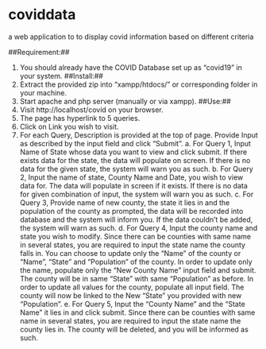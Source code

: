 # coviddata

a web application to to display covid information based on different criteria

##Requirement:##

1. You should already have the COVID Database set up as “covid19” in your system.
##Install:##
1. Extract the provided zip into “xampp/htdocs/” or corresponding folder in your machine.
2. Start apache and php server (manually or via xampp).
##Use:##
1. Visit http://localhost/covid on your browser.
2. The page has hyperlink to 5 queries.
3. Click on Link you wish to visit.
4. For each Query, Description is provided at the top of page. Provide Input as described by
   the input field and click “Submit”.
   a. For Query 1, Input Name of State whose data you want to view and click submit.
   If there exists data for the state, the data will populate on screen. If there is no
   data for the given state, the system will warn you as such.
   b. For Query 2, Input the name of state, County Name and Date, you wish to view
   data for. The data will populate in screen if it exists. If there is no data for given
   combination of input, the system will warn you as such.
   c. For Query 3, Provide name of new county, the state it lies in and the population of
   the county as prompted, the data will be recorded into database and the system
   will inform you. If the data couldn’t be added, the system will warn as such.
   d. For Query 4, Input the county name and state you wish to modify.
   Since there can be counties with same name in several states, you are required to input the state name the county falls in.
   You can choose to update only the “Name” of the county or “Name”, “State” and “Population” of the county.
   In order to update only the name, populate only the “New County Name” input field and submit. The county will be in same “State” with same “Population” as before.
   In order to update all values for the county, populate all input field. The county will now be linked to the New “State” you provided with new “Population”.
   e. For Query 5, Input the “County Name” and the “State Name” it lies in and click submit.
   Since there can be counties with same name in several states, you are required to input the state name the county lies in.
   The county will be deleted, and you will be informed as such.

